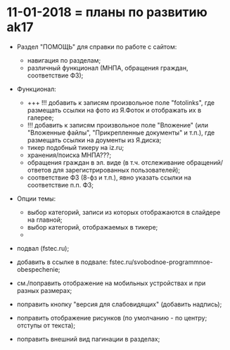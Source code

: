 # 11-01-2018 = планы по развитию ak17
- Раздел "ПОМОЩЬ" для справки по работе с сайтом:
  - навигация по разделам;
  - различный функционал (МНПА, обращения граждан, соответствие ФЗ);
- Функционал:
  - +++ !!! добавить к записям произвольное поле "fotolinks", где размещать ссылки на фото из Я.Фоток и отображать их в галерее;
  - !!! добавить к записям произвольное поле "Вложение" (или "Вложенные файлы", "Прикрепленные документы" и т.п.), где размещать ссылки на доументы из Я.диска;
  - тикер подобный тикеру на iz.ru;
  - хранения/поиска МНПА???;
  - обращения граждан в эл. виде (в т.ч. отслеживание обращений/ответов для зарегистрированных пользователей);
  - соответствие ФЗ (8-фз и т.п.), явно указать ссылки на соответствие п.п. ФЗ;
- Опции темы:
  - выбор категорий, записи из которых отображаются в слайдере на главной;
  - выбор категорий, отображаемых в тикере;
  -
- подвал (fstec.ru);
- добавить в ссылке в подвале: fstec.ru/svobodnoe-programmnoe-obespechenie;

- см./поправить отображение на мобильных устройствах и при разных размерах;
- поправить кнопку "версия для слабовидящих" (добавить надпись);
- поправить отображение рисунков (по умолчанию - по центру; отступы от текста);
- поправить внешний вид пагинации в разделах;
